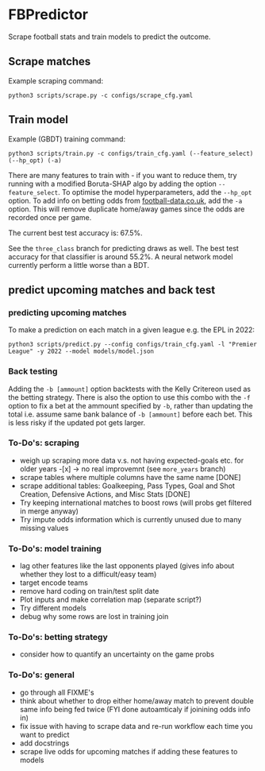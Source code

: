 # FBPredictor

Scrape football stats and train models to predict the outcome. 

## Scrape matches

Example scraping command:

```
python3 scripts/scrape.py -c configs/scrape_cfg.yaml
```




## Train model

Example (GBDT) training command:

```
python3 scripts/train.py -c configs/train_cfg.yaml (--feature_select) (--hp_opt) (-a)
```

There are many features to train with - if you want to reduce them, try running with a modified Boruta-SHAP algo by adding the option `--feature_select`. To optimise the model hyperparameters, add the `--hp_opt` option. To add info on betting odds from [football-data.co.uk](https://www.football-data.co.uk), add the `-a` option. This will remove duplicate home/away games since the odds are recorded once per game.

The current best test accuracy is: 67.5%.

See the `three_class` branch for predicting draws as well. The best test accuracy for that classifier is around 55.2%. A neural network model currently perform a little worse than a BDT.




## predict upcoming matches and back test


### predicting upcoming matches
To make a prediction on each match in a given league e.g. the EPL in 2022:

```
python3 scripts/predict.py --config configs/train_cfg.yaml -l "Premier League" -y 2022 --model models/model.json 
```

### Back testing

Adding the `-b [ammount]` option backtests with the Kelly Critereon used as the betting strategy. There is also the option to use this combo with the `-f` option to fix a bet at the ammount specified by `-b`, rather than updating the total i.e. assume same bank balance of `-b [ammount]` before each bet. This is less risky if the updated pot gets larger.



### To-Do's: scraping
* weigh up scraping more data v.s. not having expected-goals etc. for older years -[x] -> no real improvemnt (see `more_years` branch)
* scrape tables where multiple columns have the same name [DONE]
* scrape additional tables: Goalkeeping, Pass Types, Goal and Shot Creation, Defensive Actions, and Misc Stats [DONE]
* Try keeping international matches to boost rows (will probs get filtered in merge anyway)
* Try impute odds information which is currently unused due to many missing values

### To-Do's: model training
* lag other features like the last opponents played (gives info about whether they lost to a difficult/easy team)
* target encode teams
* remove hard coding on train/test split date
* Plot inputs and make correlation map (separate script?)
* Try different models
* debug why some rows are lost in training join

### To-Do's: betting strategy
* consider how to quantify an uncertainty on the game probs

### To-Do's: general
* go through all FIXME's
* think about whether to drop either home/away match to prevent double same info being fed twice (FYI done autoamticaly if joinining odds info in)
* fix issue with having to scrape data and re-run workflow each time you want to predict
* add docstrings
* scrape live odds for upcoming matches if adding these features to models
